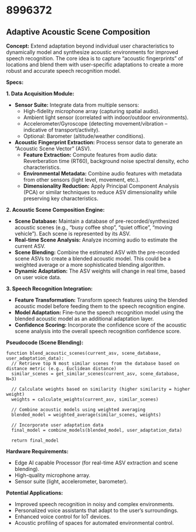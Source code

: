 # 8996372

## Adaptive Acoustic Scene Composition

**Concept:** Extend adaptation beyond individual user characteristics to dynamically model and synthesize acoustic environments for improved speech recognition. The core idea is to capture “acoustic fingerprints” of locations and blend them with user-specific adaptations to create a more robust and accurate speech recognition model.

**Specs:**

**1. Data Acquisition Module:**

*   **Sensor Suite:** Integrate data from multiple sensors:
    *   High-fidelity microphone array (capturing spatial audio).
    *   Ambient light sensor (correlated with indoor/outdoor environments).
    *   Accelerometer/Gyroscope (detecting movement/vibration – indicative of transport/activity).
    *   Optional: Barometer (altitude/weather conditions).
*   **Acoustic Fingerprint Extraction:**  Process sensor data to generate an “Acoustic Scene Vector” (ASV).
    *   **Feature Extraction:** Compute features from audio data:  Reverberation time (RT60), background noise spectral density, echo characteristics.
    *   **Environmental Metadata:**  Combine audio features with metadata from other sensors (light level, movement, etc.).
    *   **Dimensionality Reduction:**  Apply Principal Component Analysis (PCA) or similar techniques to reduce ASV dimensionality while preserving key characteristics.

**2.  Acoustic Scene Composition Engine:**

*   **Scene Database:** Maintain a database of pre-recorded/synthesized acoustic scenes (e.g., “busy coffee shop”, “quiet office”, “moving vehicle”).  Each scene is represented by its ASV.
*   **Real-time Scene Analysis:**  Analyze incoming audio to estimate the current ASV.
*   **Scene Blending:**  Combine the estimated ASV with the pre-recorded scene ASVs to create a blended acoustic model.  This could be a weighted average or a more sophisticated blending algorithm.
*   **Dynamic Adaptation:** The ASV weights will change in real time, based on user voice data.

**3.  Speech Recognition Integration:**

*   **Feature Transformation:** Transform speech features using the blended acoustic model before feeding them to the speech recognition engine.
*   **Model Adaptation:** Fine-tune the speech recognition model using the blended acoustic model as an additional adaptation layer.
*   **Confidence Scoring:** Incorporate the confidence score of the acoustic scene analysis into the overall speech recognition confidence score.

**Pseudocode (Scene Blending):**

```
function blend_acoustic_scenes(current_asv, scene_database, user_adaptation_data):
  // Retrieve top N most similar scenes from the database based on distance metric (e.g., Euclidean distance)
  similar_scenes = get_similar_scenes(current_asv, scene_database, N=3)

  // Calculate weights based on similarity (higher similarity = higher weight)
  weights = calculate_weights(current_asv, similar_scenes)

  // Combine acoustic models using weighted averaging
  blended_model = weighted_average(similar_scenes, weights)

  // Incorporate user adaptation data
  final_model = combine_models(blended_model, user_adaptation_data)

  return final_model
```

**Hardware Requirements:**

*   Edge AI capable Processor (for real-time ASV extraction and scene blending).
*   High-quality microphone array.
*   Sensor suite (light, accelerometer, barometer).

**Potential Applications:**

*   Improved speech recognition in noisy and complex environments.
*   Personalized voice assistants that adapt to the user’s surroundings.
*   Enhanced voice control for IoT devices.
*   Acoustic profiling of spaces for automated environmental control.